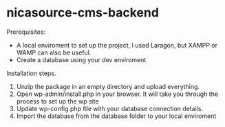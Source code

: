 # nicasource-cms-backend

Prerequisites:
- A local enviroment to set up the project, I used Laragon, but XAMPP or WAMP can also be useful.
- Create a database using your dev enviroment

Installation steps.
1. Unzip the package in an empty directory and upload everything.
2. Open wp-admin/install.php in your browser. It will take you through the process to set up the wp site 
3. Update wp-config.php file with your database connection details.
4. Import the database from the database folder to your local enviroment
 
